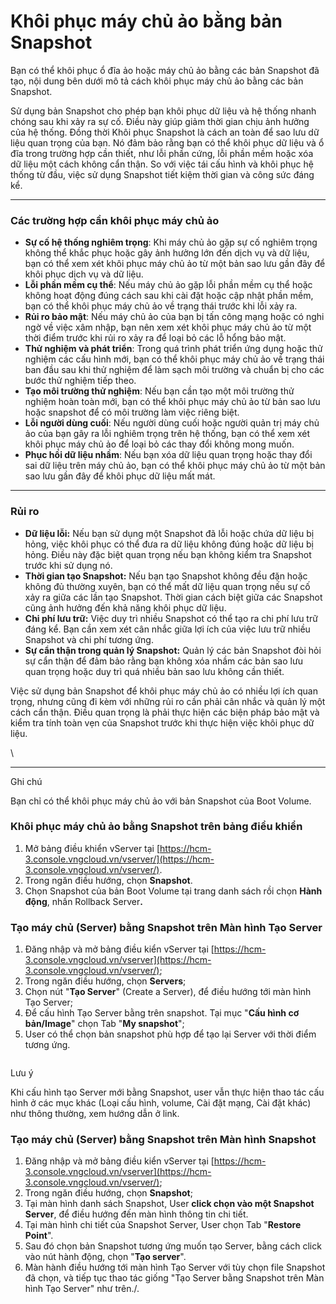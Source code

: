 # Khôi phục máy chủ ảo bằng bản Snapshot

Bạn có thể khôi phục ổ đĩa ảo hoặc máy chủ ảo bằng các bản Snapshot đã tạo, nội dung bên dưới mô tả cách khôi phục máy chủ ảo bằng các bản Snapshot.

Sử dụng bản Snapshot cho phép bạn khôi phục dữ liệu và hệ thống nhanh chóng sau khi xảy ra sự cố. Điều này giúp giảm thời gian chịu ảnh hưởng của hệ thống. Đồng thời Khôi phục Snapshot là cách an toàn để sao lưu dữ liệu quan trọng của bạn. Nó đảm bảo rằng bạn có thể khôi phục dữ liệu và ổ đĩa trong trường hợp cần thiết, như lỗi phần cứng, lỗi phần mềm hoặc xóa dữ liệu một cách không cẩn thận. So với việc tái cấu hình và khôi phục hệ thống từ đầu, việc sử dụng Snapshot tiết kiệm thời gian và công sức đáng kể.

***

### **Các trường hợp cần khôi phục máy chủ ảo** <a href="#khoiphucmaychuaobangbansnapshot-cactruonghopcankhoiphucmaychuao" id="khoiphucmaychuaobangbansnapshot-cactruonghopcankhoiphucmaychuao"></a>

* **Sự cố hệ thống nghiêm trọng**: Khi máy chủ ảo gặp sự cố nghiêm trọng không thể khắc phục hoặc gây ảnh hưởng lớn đến dịch vụ và dữ liệu, bạn có thể xem xét khôi phục máy chủ ảo từ một bản sao lưu gần đây để khôi phục dịch vụ và dữ liệu.
* **Lỗi phần mềm cụ thể**: Nếu máy chủ ảo gặp lỗi phần mềm cụ thể hoặc không hoạt động đúng cách sau khi cài đặt hoặc cập nhật phần mềm, bạn có thể khôi phục máy chủ ảo về trạng thái trước khi lỗi xảy ra.
* **Rủi ro bảo mật**: Nếu máy chủ ảo của bạn bị tấn công mạng hoặc có nghi ngờ về việc xâm nhập, bạn nên xem xét khôi phục máy chủ ảo từ một thời điểm trước khi rủi ro xảy ra để loại bỏ các lỗ hổng bảo mật.
* **Thử nghiệm và phát triển**: Trong quá trình phát triển ứng dụng hoặc thử nghiệm các cấu hình mới, bạn có thể khôi phục máy chủ ảo về trạng thái ban đầu sau khi thử nghiệm để làm sạch môi trường và chuẩn bị cho các bước thử nghiệm tiếp theo.
* **Tạo môi trường thử nghiệm**: Nếu bạn cần tạo một môi trường thử nghiệm hoàn toàn mới, bạn có thể khôi phục máy chủ ảo từ bản sao lưu hoặc snapshot để có môi trường làm việc riêng biệt.
* **Lỗi người dùng cuối**: Nếu người dùng cuối hoặc người quản trị máy chủ ảo của bạn gây ra lỗi nghiêm trọng trên hệ thống, bạn có thể xem xét khôi phục máy chủ ảo để loại bỏ các thay đổi không mong muốn.
* **Phục hồi dữ liệu nhầm**: Nếu bạn xóa dữ liệu quan trọng hoặc thay đổi sai dữ liệu trên máy chủ ảo, bạn có thể khôi phục máy chủ ảo từ một bản sao lưu gần đây để khôi phục dữ liệu mất mát.

***

### **Rủi ro** <a href="#khoiphucmaychuaobangbansnapshot-ruiro" id="khoiphucmaychuaobangbansnapshot-ruiro"></a>

* **Dữ liệu lỗi:** Nếu bạn sử dụng một Snapshot đã lỗi hoặc chứa dữ liệu bị hỏng, việc khôi phục có thể đưa ra dữ liệu không đúng hoặc dữ liệu bị hỏng. Điều này đặc biệt quan trọng nếu bạn không kiểm tra Snapshot trước khi sử dụng nó.
* **Thời gian tạo Snapshot:** Nếu bạn tạo Snapshot không đều đặn hoặc không đủ thường xuyên, bạn có thể mất dữ liệu quan trọng nếu sự cố xảy ra giữa các lần tạo Snapshot. Thời gian cách biệt giữa các Snapshot cũng ảnh hưởng đến khả năng khôi phục dữ liệu.
* **Chi phí lưu trữ:** Việc duy trì nhiều Snapshot có thể tạo ra chi phí lưu trữ đáng kể. Bạn cần xem xét cân nhắc giữa lợi ích của việc lưu trữ nhiều Snapshot và chi phí tương ứng.
* **Sự cẩn thận trong quản lý Snapshot:** Quản lý các bản Snapshot đòi hỏi sự cẩn thận để đảm bảo rằng bạn không xóa nhầm các bản sao lưu quan trọng hoặc duy trì quá nhiều bản sao lưu không cần thiết.

Việc sử dụng bản Snapshot để khôi phục máy chủ ảo có nhiều lợi ích quan trọng, nhưng cũng đi kèm với những rủi ro cần phải cân nhắc và quản lý một cách cẩn thận. Điều quan trọng là phải thực hiện các biện pháp bảo mật và kiểm tra tính toàn vẹn của Snapshot trước khi thực hiện việc khôi phục dữ liệu.

\


***

Ghi chú

Bạn chỉ có thể khôi phục máy chủ ảo với bản Snapshot của Boot Volume.

### **Khôi phục máy chủ ảo bằng Snapshot trên bảng điều khiển** <a href="#khoiphucmaychuaobangbansnapshot-khoiphucmaychuaobangsnapshottrenbangdieukhien" id="khoiphucmaychuaobangbansnapshot-khoiphucmaychuaobangsnapshottrenbangdieukhien"></a>

1. Mở bảng điều khiển vServer tại [https://hcm-3.console.vngcloud.vn/vserver/](https://hcm-3.console.vngcloud.vn/vserver/).
2. Trong ngăn điều hướng, chọn **Snapshot**.
3. Chọn Snapshot của bản Boot Volume tại trang danh sách rồi chọn **Hành động**, nhấn Rollback Serve&#x72;**.**

### **Tạo máy chủ (Server) bằng Snapshot trên Màn hình Tạo Server**  <a href="#khoiphucmaychuaobangbansnapshot-taomaychu-server-bangsnapshottrenmanhinhtaoserversnapshotcreateserve" id="khoiphucmaychuaobangbansnapshot-taomaychu-server-bangsnapshottrenmanhinhtaoserversnapshotcreateserve"></a>

1. Đăng nhập và mở bảng điều kiển vServer tại [https://hcm-3.console.vngcloud.vn/vserver](https://hcm-3.console.vngcloud.vn/vserver/);
2. Trong ngăn điều hướng, chọn **Servers**;
3. Chọn nút "**Tạo Server**" (Create a Server), để điều hướng tới màn hình Tạo Server;
4. Để cấu hình Tạo Server bằng trên snapshot. Tại mục "**Cấu hình cơ bản/Image**" chọn Tab "**My snapshot**";
5. User có thể chọn bản snapshot phù hợp để tạo lại Server với thời điểm tương ứng.

<figure><img src="https://docs.vngcloud.vn/download/attachments/64554116/image2024-3-25_9-46-42.png?version=1&#x26;modificationDate=1711334805000&#x26;api=v2" alt=""><figcaption></figcaption></figure>

Lưu ý

Khi cấu hình tạo Server mới bằng Snapshot, user vẫn thực hiện thao tác cấu hình ở các mục khác (Loại cấu hình, volume, Cài đặt mạng, Cài đặt khác) như thông thường, xem hướng dẫn ở link.

### **Tạo máy chủ (Server) bằng Snapshot trên Màn hình Snapshot** <a href="#khoiphucmaychuaobangbansnapshot-taomaychu-server-bangsnapshottrenmanhinhsnapshot" id="khoiphucmaychuaobangbansnapshot-taomaychu-server-bangsnapshottrenmanhinhsnapshot"></a>

1. Đăng nhập và mở bảng điều kiển vServer tại [https://hcm-3.console.vngcloud.vn/vserver](https://hcm-3.console.vngcloud.vn/vserver/);
2. Trong ngăn điều hướng, chọn **Snapshot**;
3. Tại màn hình danh sách Snapshot, User **click chọn vào một Snapshot Server**, để điều hướng đến màn hình thông tin chi tiết.
4. Tại màn hình chi tiết của Snapshot Server, User chọn Tab "**Restore Point**".
5. Sau đó chọn bản Snapshot tương ứng muốn tạo Server, bằng cách click vào nút hành động, chọn "**Tạo server**".
6. Màn hành điều hướng tới màn hình Tạo Server với tùy chọn file Snapshot đã chọn, và tiếp tục thao tác giống "Tạo Server bằng Snapshot trên Màn hình Tạo Server" như trên./.

<figure><img src="https://docs.vngcloud.vn/download/attachments/64554116/image2024-3-25_10-11-32.png?version=1&#x26;modificationDate=1711336295000&#x26;api=v2" alt=""><figcaption></figcaption></figure>
